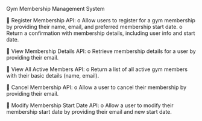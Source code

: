 Gym Membership Management System

 Register Membership API:
o Allow users to register for a gym membership by providing their name,
email, and preferred membership start date.
o Return a confirmation with membership details, including user info and
start date.

 View Membership Details API:
o Retrieve membership details for a user by providing their email.

 View All Active Members API:
o Return a list of all active gym members with their basic details (name,
email).

 Cancel Membership API:
o Allow a user to cancel their membership by providing their email.

 Modify Membership Start Date API:
o Allow a user to modify their membership start date by providing their
email and new start date.
